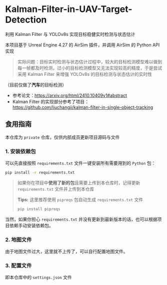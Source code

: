 # Kalman-Filter-in-UAV-Target-Detection
利用 Kalman Filter 与 YOLOv8s 实现目标稳健实时检测与状态估计

本项目基于 Unreal Engine 4.27 的 AirSim 插件，并调用 AirSim 的 Python API 实现

> 实际问题：目标实时检测与状态估计过程中，较大的目标检测模型难以做到每一帧都及时检测，过小的目标检测模型又无法实现较高的精度，于是尝试采用 Kalman Filter 来增强 YOLOv8s 的目标检测与状态估计的实时性

（目前仅做了**汽车**的目标检测）

- 参考论文：https://arxiv.org/html/2410.10409v1#abstract
- Kalman Filter 的实现部分参考了项目：https://github.com/liuchangji/kalman-filter-in-single-object-tracking


## 食用指南

本仓库为 `private` 仓库，仅供内部成员更新项目源码与文件

### 1. 安装依赖包

可以先直接按照 `requirements.txt` 文件一键安装所有需要用到的 `Python` 包：

```bash
pip install -r requirements.txt
```

> 如果你在项目中**使用了新的包**且需要上传到本仓库时，记得更新 `requirements.txt` 文件并上传到本仓库
>
> **Tips:** 这里推荐使用 `pipreqs` 包自动生成 `requirements.txt` 文件
> ```bash
> pip install pipreqs
> ```

当然，如果你担心 `requirements.txt` 并没有更新到最新版本的话，也可以根据项目依赖手动安装依赖包。


### 2. 地图文件
由于地图文件过大，这里就不上传了，可以自行配置地图文件。

### 3. 配置文件
即本仓库中的 `settings.json` 文件
